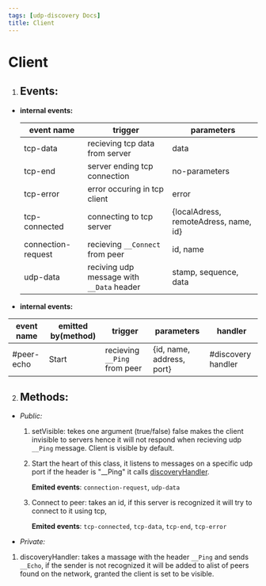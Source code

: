 ```yaml
---
tags: [udp-discovery Docs]
title: Client
---
```


# Client
1. ## Events:
- **internal events:**

  | event name         | trigger                                       | parameters                            |
  |--------------------|-----------------------------------------------|---------------------------------------|
  | tcp-data           | recieving tcp data from server                | data                                  |
  | tcp-end            | server ending tcp connection                  | no-parameters                         |
  | tcp-error          | error occuring in tcp client                  | error                                 |
  | tcp-connected      | connecting to tcp server                      | {localAdress, remoteAdress, name, id} |
  | connection-request | recieving ```__Connect``` from peer           | id, name                              |
  | udp-data           | reciving udp message with ```__Data``` header | stamp, sequence, data                 |
  
- **internal events:**
 
| event name    | emitted by(method)   | trigger                         | parameters               | handler
|---------------|----------------------|---------------------------------|--------------------------|----------------------
| #peer-echo    | Start                | recieving ```__Ping``` from peer| {id, name, address, port}| #discovery handler

2. ## Methods:

- *Public:*
  1. setVisible:
    tekes one argument (true/false) false makes the client invisible
    to servers hence it will not respond when recieving udp ```__Ping```
    message.
    Client is visible by default.
  
  2. Start
    the heart of this class, it listens to messages on a specific udp port
    if the header is "__Ping" it calls [discoveryHandler](#discoveryHandler).
     
     **Emited events**: ```connection-request```, ```udp-data```
      

  3. Connect to peer:
    takes an id, if this server is recognized it will try to connect to it using tcp,

      **Emited events**: ```tcp-connected```, ```tcp-data```, ```tcp-end```, ```tcp-error```


- *Private:* 
1. discoveryHandler:
    takes a massage with the header ```__Ping``` and sends ```__Echo```, if the sender is not recognized it will be added to alist of peers found on the network,
    granted
    the client is set to be visible.


